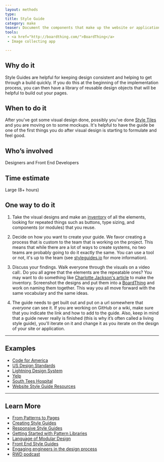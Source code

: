 ```yaml
---
layout: methods
type:
title: Style Guide
category: make
teaser: Document the components that make up the website or application to ensure consistency of design and code.
tools:
 - <a href="http://boardthing.com/">BoardThing</a>
 - Image collecting app

---
```


## Why do it

Style Guides are  helpful for keeping design consistent and helping to get through a build quickly. If you do this at the beginning of the implementation process, you can then have a library of reusable design objects that will be helpful to build out your pages.


## When to do it

After you've got some visual design done, possibly you've done [Style Tiles](/methods/style-tiles/) and you are moving on to some mockups. It's helpful to have the guide be one of the first things you do after visual design is starting to formulate and feel good.

## Who’s involved

Designers and Front End Developers

## Time estimate
Large (8+ hours)

## One way to do it

1. Take the visual designs and make an [inventory](/methods/interface-inventory/) of all the elements, looking for repeated things such as buttons, type sizing, and components (or modules) that you reuse.

2. Decide on how you want to create your guide. We favor creating a process that is custom to the team that is working on the project. This means that while there are a lot of ways to create systems, no two teams are probably going to do it exactly the same. You can use a tool or not, it's up to the team (see [styleguides.io](http://styleguides.io) for more information).

3. Discuss your findings. Walk everyone through the visuals on a video call:. Do you all agree that the elements are the repeatable ones? You may want to do something like [Charlotte Jackson's article](http://alistapart.com/article/from-pages-to-patterns-an-exercise-for-everyone) to make the inventory. Screenshot the designs and put them into a [BoardThing](http://boardthing.com/) and work on naming them together. This way you all move forward with the same vocabulary and the same ideas.

4. The guide needs to get built out and put on a url somewhere that _everyone_ can see it. If you are working on GitHub or a wiki, make sure that you indicate the link and how to add to the guide. Also, keep in mind that a guide never really is finished (this is why it’s often called a living style guide), you'll iterate on it and change it as you iterate on the design of your site or application.

---

## Examples

* [Code for America](http://codeforamerica.clearleft.com)
* [US Design Standards](https://standards.usa.gov)
* [Lightning Design System](https://www.lightningdesignsystem.com)
* [Yelp](http://www.yelp.com/styleguide)
* [South Tees Hospital](http://southtees.nhs.uk/style-guide/)
* [Website Style Guide Resources](http://styleguides.io/)

---

## Learn More

* [From Patterns to Pages](http://alistapart.com/article/from-pages-to-patterns-an-exercise-for-everyone)
* [Creating Style Guides](http://alistapart.com/article/creating-style-guides)
* [Responsive Style Guides](http://alistapart.com/event/responsive-style-guides)
* [Getting Started with Pattern Libraries](http://alistapart.com/blog/post/getting-started-with-pattern-libraries)
* [Language of Modular Design](http://alistapart.com/article/language-of-modular-design)
* [Front End Style Guides](https://24ways.org/2011/front-end-style-guides/)
* [Engaging engineers in the design process](http://blog.fullstory.com/2016/04/engaging-engineering-in-design/)
* [RWD podcast](http://responsivewebdesign.com/podcast/)
